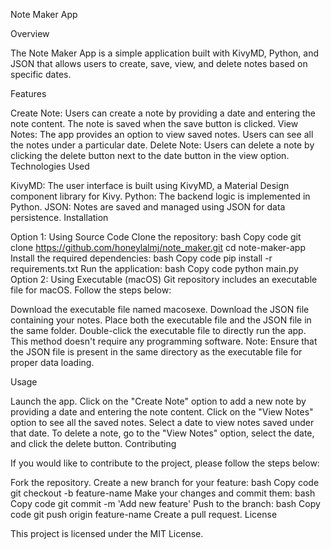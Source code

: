 Note Maker App

Overview

The Note Maker App is a simple application built with KivyMD, Python, and JSON that allows users to create, save, view, and delete notes based on specific dates.

Features

Create Note: Users can create a note by providing a date and entering the note content. The note is saved when the save button is clicked.
View Notes: The app provides an option to view saved notes. Users can see all the notes under a particular date.
Delete Note: Users can delete a note by clicking the delete button next to the date button in the view option.
Technologies Used

KivyMD: The user interface is built using KivyMD, a Material Design component library for Kivy.
Python: The backend logic is implemented in Python.
JSON: Notes are saved and managed using JSON for data persistence.
Installation

Option 1: Using Source Code
Clone the repository:
bash
Copy code
git clone https://github.com/honeylalmj/note_maker.git
cd note-maker-app
Install the required dependencies:
bash
Copy code
pip install -r requirements.txt
Run the application:
bash
Copy code
python main.py
Option 2: Using Executable (macOS)
Git repository includes an executable file for macOS. Follow the steps below:

Download the executable file named macosexe.
Download the JSON file containing your notes.
Place both the executable file and the JSON file in the same folder.
Double-click the executable file to directly run the app. This method doesn't require any programming software.
Note: Ensure that the JSON file is present in the same directory as the executable file for proper data loading.

Usage

Launch the app.
Click on the "Create Note" option to add a new note by providing a date and entering the note content.
Click on the "View Notes" option to see all the saved notes. Select a date to view notes saved under that date.
To delete a note, go to the "View Notes" option, select the date, and click the delete button.
Contributing

If you would like to contribute to the project, please follow the steps below:

Fork the repository.
Create a new branch for your feature:
bash
Copy code
git checkout -b feature-name
Make your changes and commit them:
bash
Copy code
git commit -m 'Add new feature'
Push to the branch:
bash
Copy code
git push origin feature-name
Create a pull request.
License

This project is licensed under the MIT License.
